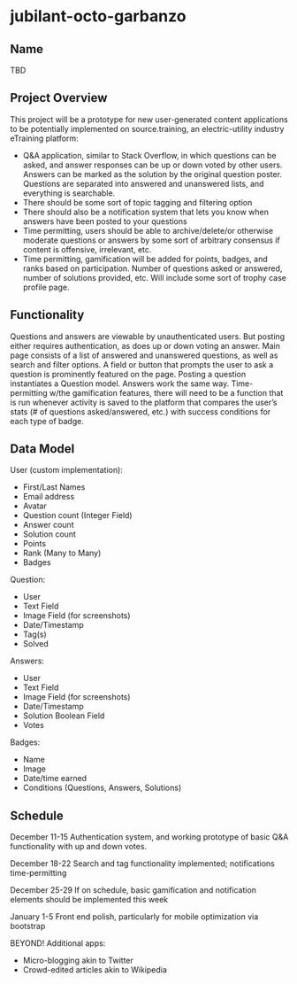 # jubilant-octo-garbanzo

## Name

TBD

## Project Overview

This project will be a prototype for new user-generated content applications to be potentially implemented on source.training, an electric-utility industry eTraining platform:
* Q&A application, similar to Stack Overflow, in which questions can be asked, and answer responses can be up or down voted by other users. Answers can be marked as the solution by the original question poster. Questions are separated into answered and unanswered lists, and everything is searchable.
* There should be some sort of topic tagging and filtering option
* There should also be a notification system that lets you know when answers have been posted to your questions
* Time permitting, users should be able to archive/delete/or otherwise moderate questions or answers by some sort of arbitrary consensus if content is offensive, irrelevant, etc.
* Time permitting, gamification will be added for points, badges, and ranks based on participation. Number of questions asked or answered, number of solutions provided, etc. Will include some sort of trophy case profile page.

## Functionality

Questions and answers are viewable by unauthenticated users. But posting either requires authentication, as does up or down voting an answer.
Main page consists of a list of answered and unanswered questions, as well as search and filter options.
A field or button that prompts the user to ask a question is prominently featured on the page. Posting a question instantiates a Question model. Answers work the same way.
Time-permitting w/the gamification features, there will need to be a function that is run whenever activity is saved to the platform that compares the user’s stats (# of questions asked/answered, etc.) with success conditions for each type of badge.

## Data Model
User (custom implementation):
* First/Last Names
* Email address
* Avatar
* Question count (Integer Field)
* Answer count
* Solution count
* Points
* Rank (Many to Many)
* Badges

Question:
* User
* Text Field
* Image Field (for screenshots)
* Date/Timestamp
* Tag(s)
* Solved

Answers:
* User
* Text Field
* Image Field (for screenshots)
* Date/Timestamp
* Solution Boolean Field
* Votes

Badges:
* Name
* Image
* Date/time earned
* Conditions (Questions, Answers, Solutions)

## Schedule

December 11-15
Authentication system, and working prototype of basic Q&A functionality with up and down votes.

December 18-22
Search and tag functionality implemented; notifications time-permitting

December 25-29
If on schedule, basic gamification and notification elements should be implemented this week

January 1-5
Front end polish, particularly for mobile optimization via bootstrap

BEYOND!
Additional apps:
* Micro-blogging akin to Twitter
* Crowd-edited articles akin to Wikipedia
